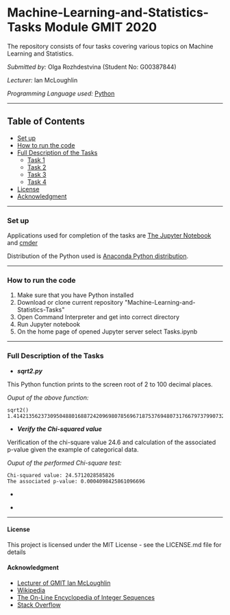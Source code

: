 # Machine-Learning-and-Statistics-Tasks Module GMIT 2020

The repository consists of four tasks covering various topics on Machine Learning and Statistics.

*Submitted by:* Olga Rozhdestvina (Student No: G00387844) 

*Lecturer:* Ian McLoughlin

*Programming Language used:* [Python](https://www.python.org/)

----

## Table of Contents
* [Set up](#set_up)
* [How to run the code](#how_to_run_the_code)
* [Full Description of the Tasks](#full_description_of_the_tasks)
	* [Task 1](#task1)
	* [Task 2](#task2)
	* [Task 3](#task3)
	* [Task 4](#task4)
* [License](#licence)
* [Acknowledgment](#acknowledgment)

----

### Set up <a name="set_up"></a>

Applications used for completion of the tasks are [The Jupyter Notebook](https://jupyter.org/) and [cmder](http://cmder.net/)

Distribution of the Python used is [Anaconda Python distribution](https://www.anaconda.com/). 

----

###  How to run the code <a name="how_to_run_the_code"></a>

1. Make sure that you have Python installed
2. Download or clone current repository "Machine-Learning-and-Statistics-Tasks"
3. Open Command Interpreter and get into correct directory
4. Run Jupyter notebook
5. On the home page of opened Jupyter server select Tasks.ipynb

----


### Full Description of the Tasks <a name="full_description_of_the_tasks"></a>

  * ***sqrt2.py*** <a name="task1"></a>

This Python function prints to the screen root of 2 to 100 decimal places.

_Ouput of the above function:_
    
    sqrt2()
    1.4142135623730950488016887242096980785696718753769480731766797379907324784621070388503875343276415727

  * ***Verify the Chi-squared value*** <a name="task2"></a>

Verification of the chi-square value 24.6 and calculation of the associated p-value given the example of categorical data.

_Ouput of the performed Chi-square test:_

    Chi-squared value: 24.5712028585826
    The associated p-value: 0.0004098425861096696


  * <a name="task3"></a>

  * <a name="task4"></a>

----

#### License <a name="licence"></a>

This project is licensed under the MIT License - see the LICENSE.md file for details

#### Acknowledgment <a name="acknowledgment"></a>

  * [Lecturer of GMIT Ian McLoughlin](https://github.com/ianmcloughlin)
  * [Wikipedia](www.wikipedia.org)
  * [The On-Line Encyclopedia of Integer Sequences](https://oeis.org/)
  * [Stack Overflow](https://stackoverflow.com/)